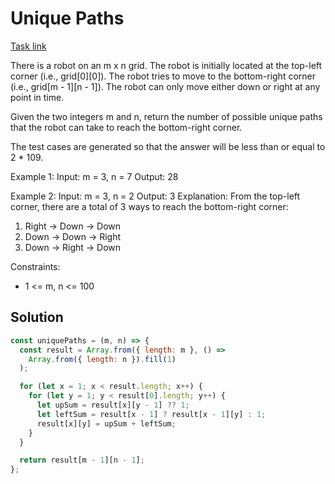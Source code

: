 # Unique Paths

[Task link](https://leetcode.com/problems/unique-paths/description/)

There is a robot on an m x n grid. The robot is initially located at the top-left corner (i.e., grid[0][0]). The robot tries to move to the bottom-right corner (i.e., grid[m - 1][n - 1]). The robot can only move either down or right at any point in time.

Given the two integers m and n, return the number of possible unique paths that the robot can take to reach the bottom-right corner.

The test cases are generated so that the answer will be less than or equal to 2 \* 109.

Example 1:
Input: m = 3, n = 7
Output: 28

Example 2:
Input: m = 3, n = 2
Output: 3
Explanation: From the top-left corner, there are a total of 3 ways to reach the bottom-right corner:

1. Right -> Down -> Down
2. Down -> Down -> Right
3. Down -> Right -> Down

Constraints:

- 1 <= m, n <= 100

## Solution

```javascript
const uniquePaths = (m, n) => {
  const result = Array.from({ length: m }, () =>
    Array.from({ length: n }).fill(1)
  );

  for (let x = 1; x < result.length; x++) {
    for (let y = 1; y < result[0].length; y++) {
      let upSum = result[x][y - 1] ?? 1;
      let leftSum = result[x - 1] ? result[x - 1][y] : 1;
      result[x][y] = upSum + leftSum;
    }
  }

  return result[m - 1][n - 1];
};
```
